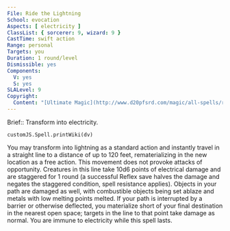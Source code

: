 ```yaml
---
File: Ride the Lightning
School: evocation
Aspects: [ electricity ]
ClassList: { sorcerer: 9, wizard: 9 }
CastTime: swift action
Range: personal
Targets: you
Duration: 1 round/level
Dismissible: yes
Components:
  V: yes
  S: yes
SLALevel: 9
Copyright:
  Content: "[Ultimate Magic](http://www.d20pfsrd.com/magic/all-spells/r/ride-the-lightning)"
---
```

Brief:: Transform into electricity.

```dataviewjs
customJS.Spell.printWiki(dv)
```

You may transform into lightning as a standard action and instantly travel in a straight line to a distance of up to 120 feet, rematerializing in the new location as a free action. This movement does not provoke attacks of opportunity. Creatures in this line take 10d6 points of electrical damage and are staggered for 1 round (a successful Reflex save halves the damage and negates the staggered condition, spell resistance applies).  Objects in your path are damaged as well, with combustible objects being set ablaze and metals with low melting points melted. If your path is interrupted by a barrier or otherwise deflected, you materialize short of your final destination in the nearest open space; targets in the line to that point take damage as normal. You are immune to electricity while this spell lasts.
